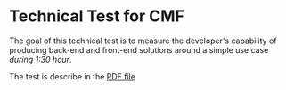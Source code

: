 # Technical Test for CMF

The goal of this technical test is to measure the developer's capability of producing back-end and front-end solutions around a simple use case *during 1:30 hour*.<br>

The test is describe in the [PDF file](./Summary.pdf)
